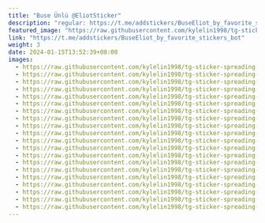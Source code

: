 ```yaml
---
title: "Buse Ünlü @EliotSticker"
description: "regular: https://t.me/addstickers/BuseEliot_by_favorite_stickers_bot"
featured_image: "https://raw.githubusercontent.com/kylelin1998/tg-sticker-spreading-worldwide-images/main/img/9302c42c-d223-4abd-9c78-8205251c0a79.jpg"
link: "https://t.me/addstickers/BuseEliot_by_favorite_stickers_bot"
weight: 3
date: 2024-01-15T13:52:39+08:00
images:
  - https://raw.githubusercontent.com/kylelin1998/tg-sticker-spreading-worldwide-images/main/img/9302c42c-d223-4abd-9c78-8205251c0a79.jpg
  - https://raw.githubusercontent.com/kylelin1998/tg-sticker-spreading-worldwide-images/main/img/a0d75061-644e-494a-b025-d3c4c8fa4f6d.jpg
  - https://raw.githubusercontent.com/kylelin1998/tg-sticker-spreading-worldwide-images/main/img/7ae9797b-ef32-44d1-86e2-031c711f924e.jpg
  - https://raw.githubusercontent.com/kylelin1998/tg-sticker-spreading-worldwide-images/main/img/0e52ef80-676e-48ac-b218-052ffcb62f67.jpg
  - https://raw.githubusercontent.com/kylelin1998/tg-sticker-spreading-worldwide-images/main/img/89b60818-8333-4544-b8b3-28716ca1aedc.jpg
  - https://raw.githubusercontent.com/kylelin1998/tg-sticker-spreading-worldwide-images/main/img/c751f869-470a-41c6-9ae1-5bd469961724.jpg
  - https://raw.githubusercontent.com/kylelin1998/tg-sticker-spreading-worldwide-images/main/img/8eccfaac-7aa5-4c09-91a6-89fe247c7cfe.jpg
  - https://raw.githubusercontent.com/kylelin1998/tg-sticker-spreading-worldwide-images/main/img/33f5eb7b-2324-4071-ac10-e500864d7372.jpg
  - https://raw.githubusercontent.com/kylelin1998/tg-sticker-spreading-worldwide-images/main/img/3aa59848-df23-480c-bdf7-6a22f5ecfdf7.jpg
  - https://raw.githubusercontent.com/kylelin1998/tg-sticker-spreading-worldwide-images/main/img/b0491334-c583-4dfd-92e5-5937e816d304.jpg
  - https://raw.githubusercontent.com/kylelin1998/tg-sticker-spreading-worldwide-images/main/img/991daa4e-57a6-4b26-99c2-3a47f0a4600e.jpg
  - https://raw.githubusercontent.com/kylelin1998/tg-sticker-spreading-worldwide-images/main/img/38db1f94-3a57-4d2f-8183-caaa4bda8f2a.jpg
  - https://raw.githubusercontent.com/kylelin1998/tg-sticker-spreading-worldwide-images/main/img/8b82b7ca-a4a0-4fc7-af31-ba03460ad483.jpg
  - https://raw.githubusercontent.com/kylelin1998/tg-sticker-spreading-worldwide-images/main/img/e331d381-e8c9-4e43-911f-72165409531a.jpg
  - https://raw.githubusercontent.com/kylelin1998/tg-sticker-spreading-worldwide-images/main/img/979a95af-2171-46be-adea-497b3ef3797b.jpg
  - https://raw.githubusercontent.com/kylelin1998/tg-sticker-spreading-worldwide-images/main/img/fe58e9fb-1c53-4634-959d-b454c321dcc5.jpg
  - https://raw.githubusercontent.com/kylelin1998/tg-sticker-spreading-worldwide-images/main/img/838f45f6-c9b8-4df2-91d0-785e11abbb7b.jpg
  - https://raw.githubusercontent.com/kylelin1998/tg-sticker-spreading-worldwide-images/main/img/5f37f466-8a54-4abd-bbd4-57ad4415d7ec.jpg
  - https://raw.githubusercontent.com/kylelin1998/tg-sticker-spreading-worldwide-images/main/img/0802ff1c-2dc3-4da3-ab6c-a3757b612988.jpg
  - https://raw.githubusercontent.com/kylelin1998/tg-sticker-spreading-worldwide-images/main/img/de1c279f-73be-44d0-a738-721d7c3e8ee6.jpg
---
```

